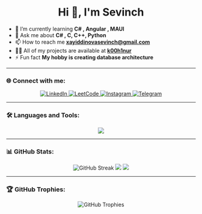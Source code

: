 <h1 align="center">Hi 👋, I'm Sevinch</h1>

- 🌱 I’m currently learning **C# , Angular , MAUI**  
- 💬 Ask me about **C# , C, C++, Python**  
- 📫 How to reach me **xayiddinovasevinch@gmail.com**  
- 👨‍💻 All of my projects are available at **[k00h1nur](https://github.com/k00h1nur)**  
- ⚡ Fun fact **My hobby is creating database architecture**  

---

### 🌐 Connect with me:
<p align="center">
  <a href="https://linkedin.com/in/sevinch-xayriddinova-b324b0267/" target="_blank">
    <img src="https://img.shields.io/badge/LinkedIn-0A66C2?style=for-the-badge&logo=linkedin&logoColor=white" alt="LinkedIn" />
  </a>
  <a href="https://leetcode.com/u/k00h1nur/" target="_blank">
    <img src="https://img.shields.io/badge/LeetCode-FFA116?style=for-the-badge&logo=leetcode&logoColor=black" alt="LeetCode" />
  </a>
  <a href="https://instagram.com/k00h1nur" target="_blank">
    <img src="https://img.shields.io/badge/Instagram-E4405F?style=for-the-badge&logo=instagram&logoColor=white" alt="Instagram" />
  </a>
  <a href="https://t.me/k00h1nur" target="_blank">
    <img src="https://img.shields.io/badge/Telegram-26A5E4?style=for-the-badge&logo=telegram&logoColor=white" alt="Telegram" />
  </a>
</p>

---

### 🛠️ Languages and Tools:
<p align="center">
  <img src="https://skillicons.dev/icons?i=c,cpp,cs,py,angular,dotnet,qt,mysql,postgres,sqlite,sqlserver,docker" />
</p>

---

### 📊 GitHub Stats:
<p align="center">
  <img src="https://github-readme-streak-stats.herokuapp.com/?user=k00h1nur&theme=github-dark-blue" alt="GitHub Streak" />
  <img src="https://github-readme-stats.vercel.app/api/top-langs/?username=k00h1nur&layout=compact&theme=github-dark" />
  <img src="https://github-readme-stats.vercel.app/api?username=k00h1nur&show_icons=true&theme=github-dark" />
</p>

---

### 🏆 GitHub Trophies:
<p align="center">
  <img src="https://github-profile-trophy.vercel.app/?username=k00h1nur&theme=onedark" alt="GitHub Trophies" />
</p>
